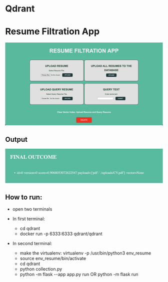 # Qdrant
# Resume Filtration App
![Resume Filtration App](./docs/website.png)


## Output
![Resume Filtration App Output](./docs/Output.png)


## How to run:

- open two terminals
- In first terminal:
  - cd qdrant
  - docker run -p 6333:6333 qdrant/qdrant

- In second terminal:
  - make the virtualenv: virtualenv -p /usr/bin/python3 env_resume
  - source env_resume/bin/activate
  - cd qdrant
  - python collection.py
  - python -m flask --app app.py run OR python -m flask run
